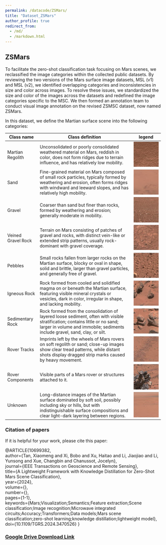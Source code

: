 ```yaml
---
permalink: /datacode/ZSMars/
title: "Dataset_ZSMars"
author_profile: true
redirect_from: 
  - /md/
  - /markdown.html
---
```


## ZSMars

To facilitate the zero-shot classification task focusing on Mars scenes, we reclassified the image categories within the collected public datasets. By reviewing the two versions of the Mars surface image datasets, MSL (v1) and MSL (v2), we identified overlapping categories and inconsistencies in size and color across images. To resolve these issues, we standardized the size and color of the images across the datasets and redefined the image categories specific to the MSC. We then formed an annotation team to conduct visual image annotation on the revised ZSMSC dataset, now named ZSMars.

In this dataset, we define the Martian surface scene into the following categories:

| Class name | Class definition | legend |
|------------|------------------|--------|
|Martian Regolith|Unconsolidated or poorly consolidated weathered material on Mars, reddish in color, does not form ridges due to terrain influence, and has relatively low mobility.| <img src="..\images\ZMars\image01.png" alt="example" style="zoom:50%;" /> |
|Sand|Fine-grained material on Mars composed of small rock particles, typically formed by weathering and erosion, often forms ridges with windward and leeward slopes, and has relatively high mobility.| <img src="..\images\ZMars\image02.png" alt="example2" style="zoom:50%;" /> |
|Gravel|Coarser than sand but finer than rocks, formed by weathering and erosion; generally moderate in mobility.| <img src="..\images\ZMars\image03.png" alt="example3" style="zoom:50%;" /> |
|Veined Gravel Rock|Terrain on Mars consisting of patches of gravel and rocks, with distinct vein-like or extended strip patterns, usually rock-dominant with gravel coverage.| <img src="..\images\ZMars\image04.png" alt="example4" style="zoom:50%;" /> |
|Pebbles|Small rocks fallen from larger rocks on the Martian surface, blocky or oval in shape, solid and brittle, larger than gravel particles, and generally free of gravel.| <img src="..\images\ZMars\image05.png" alt="example5" style="zoom:50%;" /> |
|Igneous Rock|Rock formed from cooled and solidified magma on or beneath the Martian surface, featuring visible mineral crystals or vesicles, dark in color, irregular in shape, and lacking mobility.| <img src="..\images\ZMars\image06.png" alt="example6" style="zoom:50%;" /> |
|Sedimentary Rock|Rock formed from the consolidation of layered loose sediment, often with visible stratification; contains little or no sand; larger in volume and immobile; sediments include gravel, sand, clay, or silt.| <img src="..\images\ZMars\image07.png" alt="example7" style="zoom:50%;" /> |
|Rover Tracks|Imprints left by the wheels of Mars rovers on soft regolith or sand; close-up images show clear tread patterns, while distant shots display dragged strip marks caused by heavy movement.| <img src="..\images\ZMars\image08.png" alt="example8" style="zoom:50%;" /> |
|Rover Components|Visible parts of a Mars rover or structures attached to it.| <img src="..\images\ZMars\image09.png" alt="example9" style="zoom:50%;" /> |
|Unknown|Long-distance images of the Martian surface dominated by soft soil, possibly including sky or hills, but with indistinguishable surface compositions and clear light-dark layering between regions.| <img src="..\images\ZMars\image10.png" alt="example9" style="zoom:50%;" /> |

### Citation of papers

If it is helpful for your work, please cite this paper:

@ARTICLE{10699382,  
  author={Tan, Xiaomeng and Xi, Bobo and Xu, Haitao and Li, Jiaojiao and Li, Yunsong and Xue, Changbin and Chanussot, Jocelyn},  
  journal={IEEE Transactions on Geoscience and Remote Sensing},  
  title={A Lightweight Framework with Knowledge Distillation for Zero-Shot Mars Scene Classification},  
  year={2024},  
  volume={},  
  number={},  
  pages={1-1},  
  keywords={Mars;Visualization;Semantics;Feature extraction;Scene classification;Image recognition;Microwave integrated circuits;Accuracy;Transformers;Data models;Mars scene classification;zero-shot learning;knowledge distillation;lightweight model},  
  doi={10.1109/TGRS.2024.3470526}
}

### [Google Drive Download Link](https://drive.google.com/drive/folders/1H0rA5CFzubRzLufm9y0YpSDPYMv63r5k)

<!-- 你也可以在此处添加参与构建数据集的人员列表 -->
